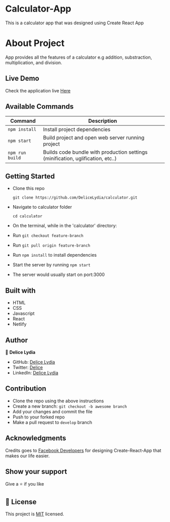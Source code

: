 # Calculator-App

This is a calculator app that was designed using Create React App

# About Project

  App provides all the features of a calculator e.g addition, substraction, multiplication, and division.

## Live Demo

Check the application live [Here](https://lydia-calculator-app.netlify.app/)


## Available Commands

| Command | Description |
|---------|-------------|
| `npm install` | Install project dependencies |
| `npm start` | Build project and open web server running project |
| `npm run build` | Builds code bundle with production settings (minification, uglification, etc..) |

## Getting Started

* Clone this repo
    ```
    git clone https://github.com/DeliceLydia/calculator.git
    ```
* Navigate to calculator folder
    ```
    cd calculator
    ```
* On the terminal, while in the 'calculator' directory:

* Run ``` git checkout feature-branch ```

* Run ``` git pull origin feature-branch ```

* Run ``` npm install ``` to install dependencies

* Start the server by running ``` npm start ```
   
* The server would usually start on port:3000

## Built with

- HTML
- CSS
- Javascript
- React
- Netlify

## Author

👤 **Delice Lydia**
  - GitHub: [Delice Lydia](https://github.com/DeliceLydia)
  - Twitter: [Delice](https://twitter.com/IngabireLydia3)
  - LinkedIn: [Delice Lydia](https://www.linkedin.com/in/delice-lydia/)

## Contribution

- Clone the repo using the above instructions
- Create a new branch: `git checkout -b awesome branch`
- Add your changes and commit the file
- Push to your forked repo
- Make a pull request to `develop` branch

## Acknowledgments

Credits goes to [Facebook Developers](https://github.com/facebook/create-react-app) for designing Create-React-App that makes our life easier.

## Show your support

Give a ⭐️ if you like 

## 📝 License

This project is [MIT](https://github.com/DeliceLydia/calculator/blob/main/LICENSE) licensed.

